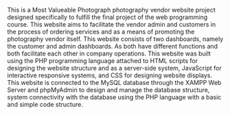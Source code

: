 This is a Most Valueable Photograph photography vendor website project designed specifically to fulfill the final project of the web programming course.
This website aims to facilitate the vendor admin and customers in the process of ordering services and as a means of promoting the photography vendor itself. 
This website consists of two dashboards, namely the customer and admin dashboards. As both have different functions and both facilitate each other in company operations. This website was built using the PHP programming language attached to HTML scripts for designing the website structure and as a server-side system, JavaScript for interactive responsive systems, and CSS for designing website displays. This website is connected to the MySQL database through the XAMPP Web Server and phpMyAdmin to design and manage the database structure, system connectivity with the database using the PHP language with a basic and simple code structure.